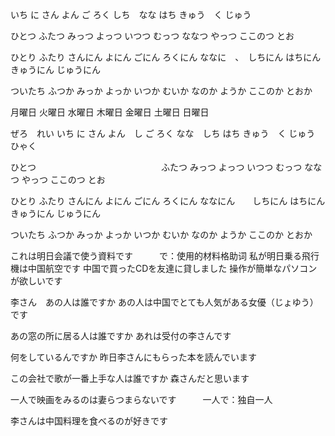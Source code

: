 いち
に
さん
よん
ご
ろく
しち　なな
はち
きゅう　く
じゅう


ひとつ
ふたつ
みっつ
よっつ
いつつ
むっつ
ななつ
やっつ
ここのつ
とお

ひとり
ふたり
さんにん
よにん
ごにん
ろくにん
ななに　、　しちにん
はちにん
きゅうにん
じゅうにん

ついたち
ふつか
みっか
よっか
いつか
むいか
なのか
ようか
ここのか
とおか

月曜日
火曜日
水曜日
木曜日
金曜日
土曜日
日曜日


ぜろ　れい
いち
に
さん
よん　し
ご
ろく
なな　しち
はち
きゅう　く
じゅう
ひゃく

ひとつ　　　　　　　　　　　　　　
ふたつ
みっつ
よっつ
いつつ
むっつ
ななつ
やっつ
ここのつ
とお

ひとり
ふたり
さんにん
よにん
ごにん
ろくにん
ななにん　　しちにん
はちにん
きゅうにん
じゅうにん

ついたち
ふつか
みっか
よっか
いつか
むいか
なのか
ようか
ここのか
とおか

これは明日会議で使う資料です　　　で：使用的材料格助词
私が明日乗る飛行機は中国航空です
中国で買ったCDを友達に貸しました
操作が簡単なパソコンが欲しいです

李さん　あの人は誰ですか
あの人は中国でとても人気がある女優（じょゆう）です

あの窓の所に居る人は誰ですか
あれは受付の李さんです

何をしているんですか
昨日李さんにもらった本を読んでいます

この会社で歌が一番上手な人は誰ですか
森さんだと思います

一人で映画をみるのは妻らつまらないです　　　一人で：独自一人

李さんは中国料理を食べるのが好きです

